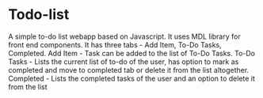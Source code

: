 # Todo-list
A simple to-do list webapp based on Javascript. It uses MDL library for front end components. It has three tabs - Add Item, To-Do Tasks, Completed. Add Item - Task can be added to the list of To-Do Tasks. To-Do Tasks - Lists the current list of to-do of the user, has option to mark as completed and move to completed tab or delete it from the list altogether. Completed - Lists the completed tasks of the user and an option to delete it from the list
